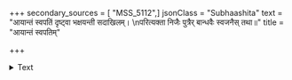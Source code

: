 +++
secondary_sources = [ "MSS_5112",]
jsonClass = "Subhaashita"
text = "आयान्तं स्वपतिं दृष्ट्वा भक्षयन्ती सदाखिलम्।  \nपरित्यक्ता निजैः पुत्रैर् बान्धवैः स्वजनैस् तथा॥"
title = "आयान्तं स्वपतिम्"

+++

<details><summary>Text</summary>

आयान्तं स्वपतिं दृष्ट्वा भक्षयन्ती सदाखिलम्।  
परित्यक्ता निजैः पुत्रैर् बान्धवैः स्वजनैस् तथा॥
</details>
